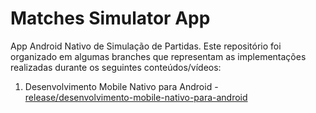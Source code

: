 # Matches Simulator App
App Android Nativo de Simulação de Partidas. Este repositório foi organizado em algumas branches que representam as implementações realizadas durante os seguintes conteúdos/vídeos:

1. Desenvolvimento Mobile Nativo para Android
  -[release/desenvolvimento-mobile-nativo-para-android](https://github.com/CelsoLuiz73/matches-simulator-app/tree/release/desenvolvimento-mobile-nativo-para-android)
